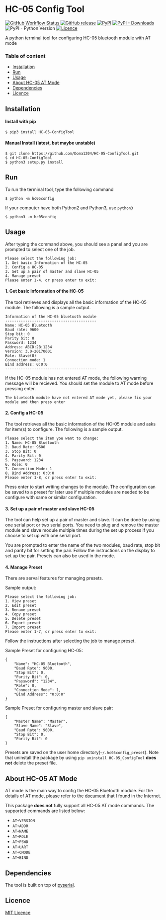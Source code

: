 # HC-05 Config Tool
[![GitHub Workflow Status](https://img.shields.io/github/workflow/status/Doma1204/HC-05-ConfigTool/Upload_Python_Package)](https://github.com/Doma1204/HC-05-ConfigTool/actions)
[![GitHub release](https://img.shields.io/github/v/release/Doma1204/HC-05-ConfigTool)](https://github.com/Doma1204/HC-05-ConfigTool/releases)
[![PyPI](https://img.shields.io/pypi/v/HC-05-ConfigTool?color=brightgreen)](https://pypi.org/project/HC-05-ConfigTool)
[![PyPI - Downloads](https://img.shields.io/pypi/dm/HC-05-ConfigTool)](https://pypi.org/project/HC-05-ConfigTool/#files)
![PyPI - Python Version](https://img.shields.io/pypi/pyversions/HC-05-ConfigTool)
[![Licence](https://img.shields.io/github/license/Doma1204/HC-05-ConfigTool)](https://github.com/Doma1204/HC-05-ConfigTool/blob/master/LICENSE)

A python terminal tool for configuring HC-05 bluetooth module with AT mode

### Table of content
- [Installation](#Installation)
- [Run](#Run)
- [Usage](#Usage)
- [About HC-05 AT Mode](#About-HC-05-AT-Mode)
- [Dependencies](#Dependencies)
- [Licence](#Licence)

## Installation
#### Install with pip
```
$ pip3 install HC-05-ConfigTool
```
#### Manual Install (latest, but maybe unstable)
```
$ git clone https://github.com/Doma1204/HC-05-ConfigTool.git
$ cd HC-05-ConfigTool
$ python3 setup.py install
```

## Run
To run the terminal tool, type the following command
```
$ python -m hc05config
```
If your computer have both Python2 and Python3, use `python3`
```
$ python3 -m hc05config
```

## Usage
After typing the command above, you should see a panel and you are prompted to select one of the job.
```
Please select the following job:
1. Get basic Information of the HC-05
2. Config a HC-05
3. Set up a pair of master and slave HC-05
4. Manage preset
Please enter 1-4, or press enter to exit: 
```

#### 1. Get basic Information of the HC-05
The tool retrieves and displays all the basic information of the HC-05 module. The following is a sample output.

```
Information of the HC-05 bluetooth module
-----------------------------------------
Name: HC-05 Bluetooth
Baud rate: 9600
Stop bit: 0
Parity bit: 0
Password: 1234
Address: ABCD:2B:1234
Version: 3.0-20170601
Role: Slave(0)
Connection mode: 1
Bind address: 0:0:0
-----------------------------------------
```

If the HC-05 module has not entered AT mode, the following warning message will be recieved. You should set the module to AT mode before pressing enter.

```
The bluetooth module have not entered AT mode yet, please fix your module and then press enter
```

#### 2. Config a HC-05
The tool retrieves all the basic information of the HC-05 module and asks for item(s) to configure. The following is a sample output.

```
Please select the item you want to change:
1. Name: HC-05 Bluetooth
2. Baud Rate: 9600
3. Stop Bit: 0
4. Parity Bit: 0
5. Password: 1234
6. Role: 0
7. Connection Mode: 1
8. Bind Address: 0:0:0
Please enter 1-8, or press enter to exit: 
```

Press enter to start writing changes to the module. The configuration can be saved to a preset for later use if multiple modules are needed to be configure with same or similar configuration.

#### 3. Set up a pair of master and slave HC-05
The tool can help set up a pair of master and slave. It can be done by using one serial port or two serial ports. You need to plug and remove the master module and slave module multiple times during the set up process if you choose to set up with one serial port.

You are prompted to enter the name of the two modules, baud rate, stop bit and parity bit for setting the pair. Follow the instructions on the display to set up the pair. Presets can also be used in the mode.

#### 4. Manage Preset
There are serval features for managing presets.

Sample output: 
```
Please select the following job:
1. View preset
2. Edit preset
3. Rename preset
4. Copy preset
5. Delete preset
6. Export preset
7. Import preset
Please enter 1-7, or press enter to exit: 
```
Follow the instructions after selecting the job to manage preset.

Sample Preset for configuring HC-05:
```
{
    "Name": "HC-05 Bluetooth",
    "Baud Rate": 9600,
    "Stop Bit": 0,
    "Parity Bit": 0,
    "Password": "1234",
    "Role": 0,
    "Connection Mode": 1,
    "Bind Address": "0:0:0"
}
```

Sample Preset for configuring master and slave pair:
```
{
    "Master Name": "Master",
    "Slave Name": "Slave",
    "Baud Rate": 9600,
    "Stop Bit": 0,
    "Parity Bit": 0
}
```

Presets are saved on the user home directory(`~/.hc05config_preset`). Note that uninstall the package by using `pip uninstall HC-05_ConfigTool` **does not** delete the preset file.

## About HC-05 AT Mode
AT mode is the main way to config the HC-05 Bluetooth module. For the details of AT mode, please refer to the [document](https://github.com/Doma1204/HC-05-ConfigTool/blob/master/HC-05_AT_command.pdf) that I found in the Internet.

This package **does not** fully support all HC-05 AT mode commands. The supported commands are listed below:
- `AT+VERSION`
- `AT+ADDR`
- `AT+NAME`
- `AT+ROLE`
- `AT+PSWD`
- `AT+UART`
- `AT+CMODE`
- `AT+BIND`

## Dependencies
The tool is built on top of [pyserial](https://pypi.org/project/pyserial/).

## Licence
[MIT Licence](/LICENSE)
